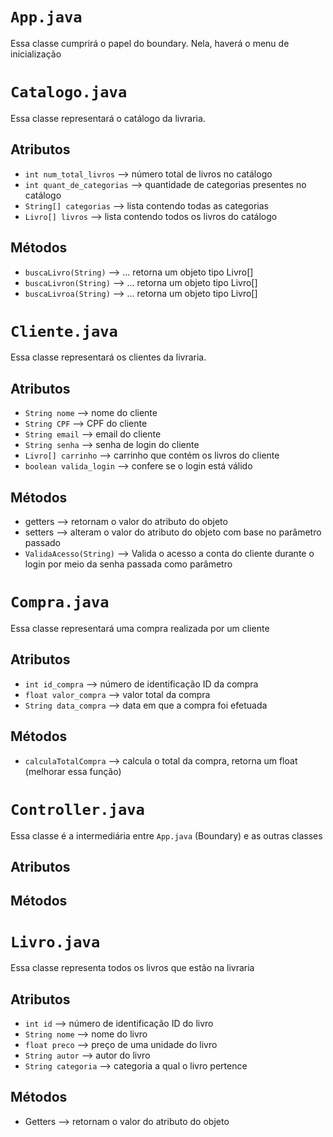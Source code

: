 # `App.java`
Essa classe cumprirá o papel do boundary. Nela, haverá o menu de inicialização

# `Catalogo.java`
Essa classe representará o catálogo da livraria. 
## Atributos
 * `int num_total_livros` --> número total de livros no catálogo
 * `int quant_de_categorias` --> quantidade de categorias presentes no catálogo
 * `String[] categorias` --> lista contendo todas as categorias
 * `Livro[] livros` --> lista contendo todos os livros do catálogo

## Métodos
<!--Por favor, deêm nomes melhores a esses métodos! O que cada um deles faz? O nome deve tentar refletir/explicar isso-->
 * `buscaLivro(String)` --> ... retorna um objeto tipo Livro[]
 * `buscaLivron(String)` --> ... retorna um objeto tipo Livro[]
 * `buscaLivroa(String)` --> ... retorna um objeto tipo Livro[]

# `Cliente.java`
Essa classe representará os clientes da livraria. 
## Atributos
 * `String nome` --> nome do cliente
 * `String CPF` --> CPF do cliente
 * `String email` --> email do cliente
 * `String senha` --> senha de login do cliente
 * `Livro[] carrinho` --> carrinho que contém os livros do cliente
 * `boolean valida_login` --> confere se o login está válido
 
## Métodos
 * getters --> retornam o valor do atributo do objeto
 * setters --> alteram o valor do atributo do objeto com base no parâmetro passado
 * `ValidaAcesso(String)` --> Valida o acesso a conta do cliente durante o login por meio da senha passada como parâmetro

# `Compra.java`
Essa classe representará uma compra realizada por um cliente
## Atributos
 * `int id_compra` --> número de identificação ID da compra
 * `float valor_compra` --> valor total da compra
 * `String data_compra` --> data em que a compra foi efetuada
 
## Métodos
 * `calculaTotalCompra` --> calcula o total da compra, retorna um float (melhorar essa função)

# `Controller.java`
Essa classe é a intermediária entre `App.java` (Boundary) e as outras classes
## Atributos
 
## Métodos

# `Livro.java`
Essa classe representa todos os livros que estão na livraria
## Atributos
* `int id` --> número de identificação ID do livro
* `String nome` --> nome do livro
* `float preco` --> preço de uma unidade do livro
* `String autor` --> autor do livro
* `String categoria` --> categoria a qual o livro pertence
 
## Métodos
* Getters --> retornam o valor do atributo do objeto


 
